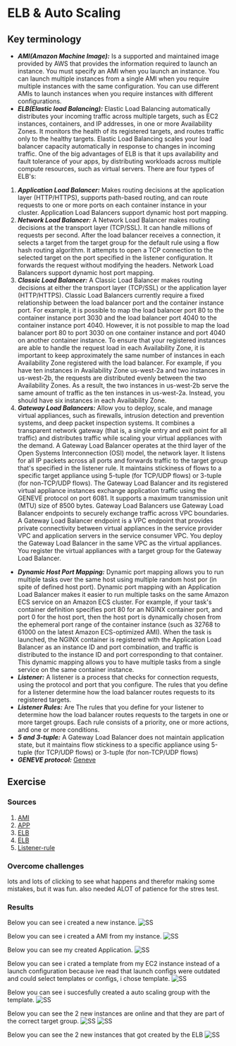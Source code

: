 # ELB & Auto Scaling



## Key terminology
- ***AMI(Amazon Machine Image):*** Is a supported and maintained image provided by AWS that provides the information required to launch an instance. You must specify an AMI when you launch an instance. You can launch multiple instances from a single AMI when you require multiple instances with the same configuration. You can use different AMIs to launch instances when you require instances with different configurations.
- ***ELB(Elastic load Balancing):*** Elastic Load Balancing automatically distributes your incoming traffic across multiple targets, such as EC2 instances, containers, and IP addresses, in one or more Availability Zones. It monitors the health of its registered targets, and routes traffic only to the healthy targets. Elastic Load Balancing scales your load balancer capacity automatically in response to changes in incoming traffic. One of the big advantages of ELB is that it ups availability and fault tolerance of your apps, by distributing workloads across multiple compute resources, such as virtual servers.
There are four types of ELB's:
1. ***Application Load Balancer:*** Makes routing decisions at the application layer (HTTP/HTTPS), supports path-based routing, and can route requests to one or more ports on each container instance in your cluster. Application Load Balancers support dynamic host port mapping. 
2. ***Network Load Balancer:*** A Network Load Balancer makes routing decisions at the transport layer (TCP/SSL). It can handle millions of requests per second. After the load balancer receives a connection, it selects a target from the target group for the default rule using a flow hash routing algorithm. It attempts to open a TCP connection to the selected target on the port specified in the listener configuration. It forwards the request without modifying the headers. Network Load Balancers support dynamic host port mapping.
3. ***Classic Load Balancer:*** A Classic Load Balancer makes routing decisions at either the transport layer (TCP/SSL) or the application layer (HTTP/HTTPS). Classic Load Balancers currently require a fixed relationship between the load balancer port and the container instance port. For example, it is possible to map the load balancer port 80 to the container instance port 3030 and the load balancer port 4040 to the container instance port 4040. However, it is not possible to map the load balancer port 80 to port 3030 on one container instance and port 4040 on another container instance. To ensure that your registered instances are able to handle the request load in each Availability Zone, it is important to keep approximately the same number of instances in each Availability Zone registered with the load balancer. For example, if you have ten instances in Availability Zone us-west-2a and two instances in us-west-2b, the requests are distributed evenly between the two Availability Zones. As a result, the two instances in us-west-2b serve the same amount of traffic as the ten instances in us-west-2a. Instead, you should have six instances in each Availability Zone.
4. ***Gateway Load Balancers:*** Allow you to deploy, scale, and manage virtual appliances, such as firewalls, intrusion detection and prevention systems, and deep packet inspection systems. It combines a transparent network gateway (that is, a single entry and exit point for all traffic) and distributes traffic while scaling your virtual appliances with the demand. A Gateway Load Balancer operates at the third layer of the Open Systems Interconnection (OSI) model, the network layer. It listens for all IP packets across all ports and forwards traffic to the target group that's specified in the listener rule. It maintains stickiness of flows to a specific target appliance using 5-tuple (for TCP/UDP flows) or 3-tuple (for non-TCP/UDP flows). The Gateway Load Balancer and its registered virtual appliance instances exchange application traffic using the GENEVE protocol on port 6081. It supports a maximum transmission unit (MTU) size of 8500 bytes. Gateway Load Balancers use Gateway Load Balancer endpoints to securely exchange traffic across VPC boundaries. A Gateway Load Balancer endpoint is a VPC endpoint that provides private connectivity between virtual appliances in the service provider VPC and application servers in the service consumer VPC. You deploy the Gateway Load Balancer in the same VPC as the virtual appliances. You register the virtual appliances with a target group for the Gateway Load Balancer.
- ***Dynamic Host Port Mapping:*** Dynamic port mapping allows you to run multiple tasks over the same host using multiple random host por (in spite of defined host port). Dynamic port mapping with an Application Load Balancer makes it easier to run multiple tasks on the same Amazon ECS service on an Amazon ECS cluster. For example, if your task's container definition specifies port 80 for an NGINX container port, and port 0 for the host port, then the host port is dynamically chosen from the ephemeral port range of the container instance (such as 32768 to 61000 on the latest Amazon ECS-optimized AMI). When the task is launched, the NGINX container is registered with the Application Load Balancer as an instance ID and port combination, and traffic is distributed to the instance ID and port corresponding to that container. This dynamic mapping allows you to have multiple tasks from a single service on the same container instance.
- ***Listener:*** A listener is a process that checks for connection requests, using the protocol and port that you configure. The rules that you define for a listener determine how the load balancer routes requests to its registered targets.
- ***Listener Rules:*** Are The rules that you define for your listener to determine how the load balancer routes requests to the targets in one or more target groups.
Each rule consists of a priority, one or more actions, and one or more conditions.
- ***5 and 3-tuple:*** A Gateway Load Balancer does not maintain application state, but it maintains flow stickiness to a specific appliance using 5-tuple (for TCP/UDP flows) or 3-tuple (for non-TCP/UDP flows)
- ***GENEVE protocol:*** [Geneve](https://datatracker.ietf.org/doc/html/rfc8926)




## Exercise
### Sources
1. [AMI](https://docs.aws.amazon.com/AWSEC2/latest/UserGuide/AMIs.html)
2. [APP](https://faun.pub/understanding-dynamic-port-mapping-in-amazon-ecs-with-application-load-balancer-bf705ee0ca8e)
3. [ELB](https://docs.aws.amazon.com/AmazonECS/latest/developerguide/load-balancer-types.html)
4. [ELB](https://docs.aws.amazon.com/elasticloadbalancing/latest/classic/introduction.html)
5. [Listener-rule](https://docs.aws.amazon.com/elasticloadbalancing/latest/application/listener-update-rules.html)


### Overcome challenges
lots and lots of clicking to see what happens and therefor making some mistakes, but it was fun. also needed ALOT of patience for the stres test.

### Results

Below you can see i created a new instance.
![SS](../../../00_includes/AWS-11/11.1created.png)

Below you can see i created a AMI from my instance.
![SS](../../../00_includes/AWS-11/AMI%20created.png)

Below you can see my created Application.
![SS](../../../00_includes/AWS-11/ELBcreated.png)

Below you can see i crated a template from my EC2 instance instead of a launch configuration because ive read that launch configs were outdated and could select templates or configs, i chose template.
![SS](../../../00_includes/AWS-11/temp.png)

Below you can see i succesfully created a auto scaling group with the template.
![SS](../../../00_includes/AWS-11/auto.png)

Below you can see the 2 new instances are online and that they are part of the correct target group.
![SS](../../../00_includes/AWS-11/group1.png)
![SS](../../../00_includes/AWS-11/group2.png)

Below you can see the 2 new instances that got created by the ELB
![SS](../../../00_includes/AWS-11/newinstelb.png)





